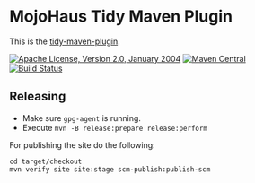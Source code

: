 # MojoHaus Tidy Maven Plugin

This is the [tidy-maven-plugin](http://www.mojohaus.org/tidy-maven-plugin/).

[![Apache License, Version 2.0, January 2004](https://img.shields.io/github/license/mojohaus/tidy-maven-plugin.svg?label=License)](http://www.apache.org/licenses/)
[![Maven Central](https://img.shields.io/maven-central/v/org.codehaus.mojo/tidy-maven-plugin.svg?label=Maven%20Central)](https://search.maven.org/artifact/org.codehaus.mojo/tidy-maven-plugin)
[![Build Status](https://github.com/mojohaus/tidy-maven-plugin/actions/workflows/maven.yml/badge.svg)](https://github.com/mojohaus/tidy-maven-plugin/actions/workflows/maven.yml)

## Releasing

* Make sure `gpg-agent` is running.
* Execute `mvn -B release:prepare release:perform`

For publishing the site do the following:

```
cd target/checkout
mvn verify site site:stage scm-publish:publish-scm
```

